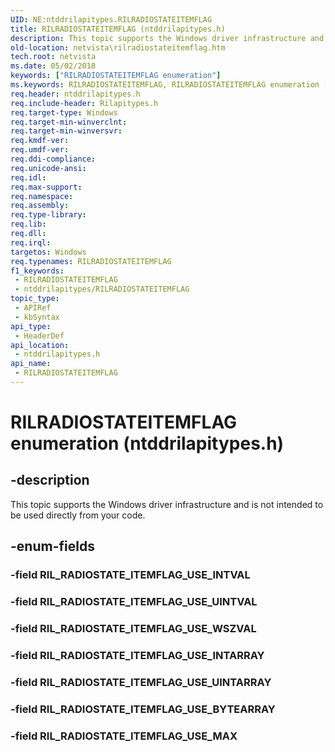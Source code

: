 ```yaml
---
UID: NE:ntddrilapitypes.RILRADIOSTATEITEMFLAG
title: RILRADIOSTATEITEMFLAG (ntddrilapitypes.h)
description: This topic supports the Windows driver infrastructure and is not intended to be used directly from your code.
old-location: netvista\rilradiostateitemflag.htm
tech.root: netvista
ms.date: 05/02/2018
keywords: ["RILRADIOSTATEITEMFLAG enumeration"]
ms.keywords: RILRADIOSTATEITEMFLAG, RILRADIOSTATEITEMFLAG enumeration [Network Drivers Starting with Windows Vista], RIL_RADIOSTATE_ITEMFLAG_USE_BYTEARRAY, RIL_RADIOSTATE_ITEMFLAG_USE_INTARRAY, RIL_RADIOSTATE_ITEMFLAG_USE_MAX, RIL_RADIOSTATE_ITEMFLAG_USE_UINTARRAY, RIL_RADIOSTATE_ITEMFLAG_USE_UINTVAL, RIL_RADIOSTATE_ITEMFLAG_USE_WSZVAL, netvista.rilradiostateitemflag, ntddrilapitypes/RILRADIOSTATEITEMFLAG, ntddrilapitypes/RIL_RADIOSTATE_ITEMFLAG_USE_BYTEARRAY, ntddrilapitypes/RIL_RADIOSTATE_ITEMFLAG_USE_INTARRAY, ntddrilapitypes/RIL_RADIOSTATE_ITEMFLAG_USE_MAX, ntddrilapitypes/RIL_RADIOSTATE_ITEMFLAG_USE_UINTARRAY, ntddrilapitypes/RIL_RADIOSTATE_ITEMFLAG_USE_UINTVAL, ntddrilapitypes/RIL_RADIOSTATE_ITEMFLAG_USE_WSZVAL
req.header: ntddrilapitypes.h
req.include-header: Rilapitypes.h
req.target-type: Windows
req.target-min-winverclnt: 
req.target-min-winversvr: 
req.kmdf-ver: 
req.umdf-ver: 
req.ddi-compliance: 
req.unicode-ansi: 
req.idl: 
req.max-support: 
req.namespace: 
req.assembly: 
req.type-library: 
req.lib: 
req.dll: 
req.irql: 
targetos: Windows
req.typenames: RILRADIOSTATEITEMFLAG
f1_keywords:
 - RILRADIOSTATEITEMFLAG
 - ntddrilapitypes/RILRADIOSTATEITEMFLAG
topic_type:
 - APIRef
 - kbSyntax
api_type:
 - HeaderDef
api_location:
 - ntddrilapitypes.h
api_name:
 - RILRADIOSTATEITEMFLAG
---
```


# RILRADIOSTATEITEMFLAG enumeration (ntddrilapitypes.h)


## -description

This topic supports the Windows driver infrastructure and is not intended to be used directly from your code.

## -enum-fields

### -field RIL_RADIOSTATE_ITEMFLAG_USE_INTVAL

### -field RIL_RADIOSTATE_ITEMFLAG_USE_UINTVAL

### -field RIL_RADIOSTATE_ITEMFLAG_USE_WSZVAL

### -field RIL_RADIOSTATE_ITEMFLAG_USE_INTARRAY

### -field RIL_RADIOSTATE_ITEMFLAG_USE_UINTARRAY

### -field RIL_RADIOSTATE_ITEMFLAG_USE_BYTEARRAY

### -field RIL_RADIOSTATE_ITEMFLAG_USE_MAX

